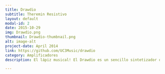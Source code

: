 ```yaml
---
title: Drawdio
subtitle: Theremin Resistivo
layout: default
modal-id: 2
date: 2015-10-29
img: Drawdio.png
thumbnail: Drawdio-thumbnail.png
alt: image-alt
project-date: April 2014
link: https://github.com/UC3Music/drawdio
category: Amplificadores
description: El lápiz musical! El Drawdio es un sencillo sintetizador de sonido electrónico en un lápiz. Fue diseñado por Jay Silver desde el MIT Media Lab. El Drawdio reproduce un tono musical cuya frecuencia varía dependiendo de la resistencia eléctrica entre dos puntos; El cable enrollado en el lápiz es un punto y la mina del lápiz es el otro. Cuando sujetas el Drawdio con tu mano, tu cuerpo se convierte en parte del circuito resistivo y podrás hacer un montón de trucos, ¡como pintar un pequeño piano y tocar una melodía, o convertir en música cualquier objeto que desees; agua, pinceles, comida, personas... o cualquier objeto conductor!

---
```

